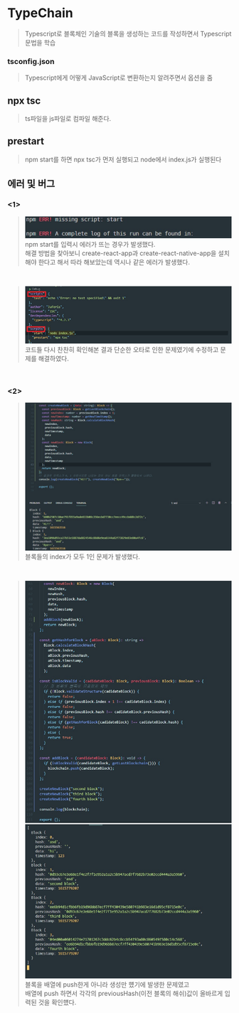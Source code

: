 # TypeChain
> Typescript로 블록체인 기술의 블록을 생성하는 코드를 작성하면서 Typescript문법을 학습

### tsconfig.json

> Typescript에게 어떻게 JavaScript로 변환하는지 알려주면서 옵션을 줌

## npx tsc

> ts파일을 js파일로 컴파일 해준다.

## prestart

> npm start를 하면 npx tsc가 먼저 실행되고 node에서 index.js가 실행된다

## 에러 및 버그
### <1>
> ![img](./error_img/에러1.jpg)  
> npm start를 입력시 에러가 뜨는 경우가 발생했다.  
> 해결 방법을 찾아보니 create-react-app과 create-react-native-app을 설치해야 한다고 해서 따라 해보았는데 역시나 같은 에러가 발생했다.  
</br>

> ![img](./error_img/에러1_해결.jpg)  
> 코드들 다시 찬찬히 확인해본 결과 단순한 오타로 인한 문제였기에 수정하고 문제를 해결하였다.


</br>

### <2>
> ![img](./error_img/에러2.jpg)  
> 블록들의 index가 모두 1인 문제가 발생했다.  
</br>

> ![img](./error_img/에러2_해결1.jpg)  
> ![img](./error_img/에러2_해결2.jpg)  
> 블록을 배열에 push한게 아니라 생성만 헀기에 발생한 문제였고  
> 배열에 push 하면서 각각의 previousHash(이전 블록의 해쉬)값이 올바르게 입력된 것을 확인헀다.
